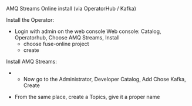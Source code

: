 AMQ Streams Online install (via OperatorHub / Kafka)

Install the Operator:
 - Login with admin on the web console
    Web console: Catalog, Operatorhub, Choose AMQ Streams, Install            
    - choose fuse-online project
    - create

Install AMQ Streams:
- - Now go to the Administrator, Developer Catalog, Add
    Chose Kafka, Create

- From the same place, create a Topics, give it a proper name
